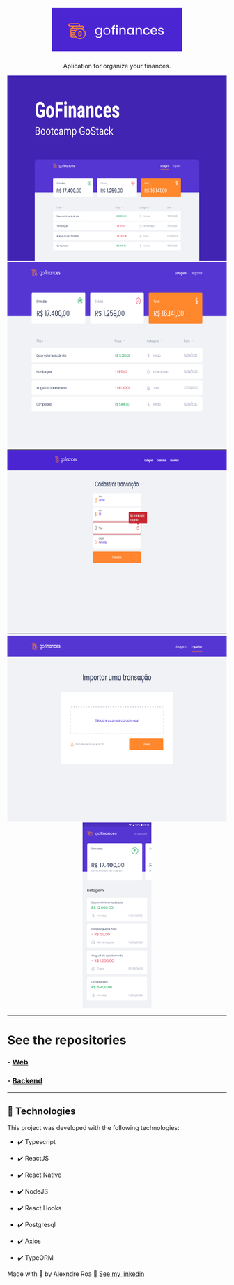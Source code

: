 <h1 align="center">
<br>
  <img src="./readMEFiles/logo.png" alt="Proffy" width="300">
<br>
</h1>

<p align="center">Aplication for organize your finances.</p>

<div align="center" >
  <img src="./readMEFiles/capa.png" alt="board" height="425">
  <img src="./readMEFiles/home-web.png" alt="homeWeb" height="425">
  <img src="./readMEFiles/web-post-transaction.png" alt="board" height="425">
  <img src="./readMEFiles/import.png" alt="importPage" height="425">
  <img src="./readMEFiles/home-mobile.png" alt="mobile" height="425">
</div>

---

# See the repositories

### - [Web](https://github.com/alexandre-roa/fundamentos-reactjs)

### - [Backend](https://github.com/alexandre-roa/database-upload)

---

## 🚀 Technologies

This project was developed with the following technologies:

- ✔️ Typescript

- ✔️ ReactJS

- ✔️ React Native

- ✔️ NodeJS

- ✔️ React Hooks

- ✔️ Postgresql

- ✔️ Axios

- ✔️ TypeORM

Made with 💜 by Alexndre Roa 👋 [See my linkedin](https://www.linkedin.com/in/azaroa/)
